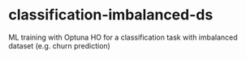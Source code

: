 # classification-imbalanced-ds
ML training with Optuna HO for a classification task with imbalanced dataset (e.g. churn prediction)
